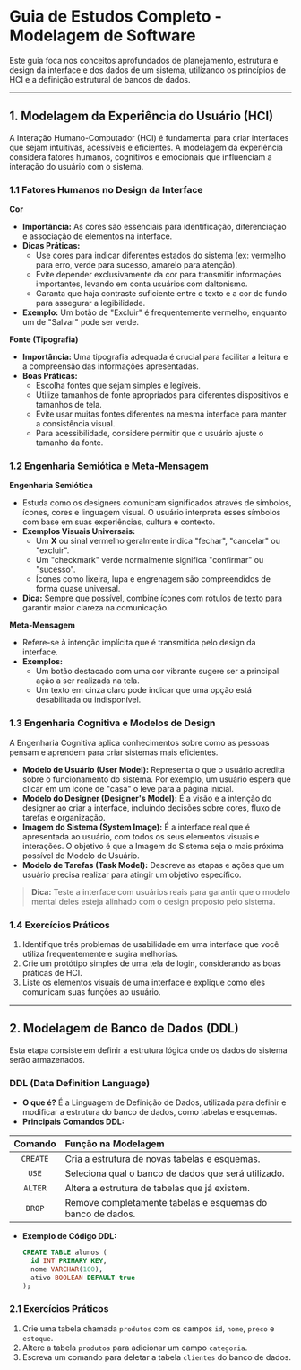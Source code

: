# Guia de Estudos Completo - Modelagem de Software

Este guia foca nos conceitos aprofundados de planejamento, estrutura e design da interface e dos dados de um sistema, utilizando os princípios de HCI e a definição estrutural de bancos de dados.

---

## 1. Modelagem da Experiência do Usuário (HCI)

A Interação Humano-Computador (HCI) é fundamental para criar interfaces que sejam intuitivas, acessíveis e eficientes. A modelagem da experiência considera fatores humanos, cognitivos e emocionais que influenciam a interação do usuário com o sistema.

### 1.1 Fatores Humanos no Design da Interface

**Cor**
* **Importância:** As cores são essenciais para identificação, diferenciação e associação de elementos na interface.
* **Dicas Práticas:**
    * Use cores para indicar diferentes estados do sistema (ex: vermelho para erro, verde para sucesso, amarelo para atenção).
    * Evite depender exclusivamente da cor para transmitir informações importantes, levando em conta usuários com daltonismo.
    * Garanta que haja contraste suficiente entre o texto e a cor de fundo para assegurar a legibilidade.
* **Exemplo:** Um botão de "Excluir" é frequentemente vermelho, enquanto um de "Salvar" pode ser verde.

**Fonte (Tipografia)**
* **Importância:** Uma tipografia adequada é crucial para facilitar a leitura e a compreensão das informações apresentadas.
* **Boas Práticas:**
    * Escolha fontes que sejam simples e legíveis.
    * Utilize tamanhos de fonte apropriados para diferentes dispositivos e tamanhos de tela.
    * Evite usar muitas fontes diferentes na mesma interface para manter a consistência visual.
    * Para acessibilidade, considere permitir que o usuário ajuste o tamanho da fonte.

### 1.2 Engenharia Semiótica e Meta-Mensagem

**Engenharia Semiótica**
* Estuda como os designers comunicam significados através de símbolos, ícones, cores e linguagem visual. O usuário interpreta esses símbolos com base em suas experiências, cultura e contexto.
* **Exemplos Visuais Universais:**
    * Um **X** ou sinal vermelho geralmente indica "fechar", "cancelar" ou "excluir".
    * Um "checkmark" verde normalmente significa "confirmar" ou "sucesso".
    * Ícones como lixeira, lupa e engrenagem são compreendidos de forma quase universal.
* **Dica:** Sempre que possível, combine ícones com rótulos de texto para garantir maior clareza na comunicação.

**Meta-Mensagem**
* Refere-se à intenção implícita que é transmitida pelo design da interface.
* **Exemplos:**
    * Um botão destacado com uma cor vibrante sugere ser a principal ação a ser realizada na tela.
    * Um texto em cinza claro pode indicar que uma opção está desabilitada ou indisponível.

### 1.3 Engenharia Cognitiva e Modelos de Design

A Engenharia Cognitiva aplica conhecimentos sobre como as pessoas pensam e aprendem para criar sistemas mais eficientes.

* **Modelo de Usuário (User Model):** Representa o que o usuário acredita sobre o funcionamento do sistema. Por exemplo, um usuário espera que clicar em um ícone de "casa" o leve para a página inicial.
* **Modelo do Designer (Designer's Model):** É a visão e a intenção do designer ao criar a interface, incluindo decisões sobre cores, fluxo de tarefas e organização.
* **Imagem do Sistema (System Image):** É a interface real que é apresentada ao usuário, com todos os seus elementos visuais e interações. O objetivo é que a Imagem do Sistema seja o mais próxima possível do Modelo de Usuário.
* **Modelo de Tarefas (Task Model):** Descreve as etapas e ações que um usuário precisa realizar para atingir um objetivo específico.

> **Dica:** Teste a interface com usuários reais para garantir que o modelo mental deles esteja alinhado com o design proposto pelo sistema.

### 1.4 Exercícios Práticos

1. Identifique três problemas de usabilidade em uma interface que você utiliza frequentemente e sugira melhorias.
2. Crie um protótipo simples de uma tela de login, considerando as boas práticas de HCI.
3. Liste os elementos visuais de uma interface e explique como eles comunicam suas funções ao usuário.

---

## 2. Modelagem de Banco de Dados (DDL)

Esta etapa consiste em definir a estrutura lógica onde os dados do sistema serão armazenados.

### DDL (Data Definition Language)
* **O que é?** É a Linguagem de Definição de Dados, utilizada para definir e modificar a estrutura do banco de dados, como tabelas e esquemas.
* **Principais Comandos DDL:**

| Comando | Função na Modelagem |
|:---:|:---|
| `CREATE` | Cria a estrutura de novas tabelas e esquemas. |
| `USE` | Seleciona qual o banco de dados que será utilizado. |
| `ALTER` | Altera a estrutura de tabelas que já existem. |
| `DROP` | Remove completamente tabelas e esquemas do banco de dados. |

* **Exemplo de Código DDL:**
    ```sql
    CREATE TABLE alunos (
      id INT PRIMARY KEY,
      nome VARCHAR(100),
      ativo BOOLEAN DEFAULT true
    );
    ```

### 2.1 Exercícios Práticos

1. Crie uma tabela chamada `produtos` com os campos `id`, `nome`, `preco` e `estoque`.
2. Altere a tabela `produtos` para adicionar um campo `categoria`.
3. Escreva um comando para deletar a tabela `clientes` do banco de dados.
